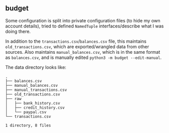 ## budget

Some configuration is split into private configuration files (to hide my own account details), tried to defined `NamedTuple` interfaces/describe what I was doing there.

In addition to the `transactions.csv`/`balances.csv` file, this maintains `old_transactions.csv`, which are exported/wrangled data from other sources. Also maintains `manual_balances.csv`, which is in the same format as `balances.csv`, and is manually edited `python3 -m budget --edit-manual`.

The data directory looks like:

```
.
├── balances.csv
├── manual_balances.csv
├── manual_transactions.csv
├── old_transactions.csv
├── raw
│   ├── bank_history.csv
│   ├── credit_history.csv
│   └── paypal.csv
└── transactions.csv

1 directory, 8 files
```
